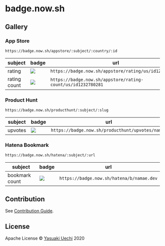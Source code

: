 # badge.now.sh

## Gallery

### App Store

```
https://badge.now.sh/appstore/:subject/:country/:id
```

| subject      | badge                                                           | url                                                          |
| ------------ | --------------------------------------------------------------- | ------------------------------------------------------------ |
| rating       | ![](https://badge.now.sh/appstore/rating/us/id1232780281)       | `https://badge.now.sh/appstore/rating/us/id1232780281`       |
| rating count | ![](https://badge.now.sh/appstore/rating-count/us/id1232780281) | `https://badge.now.sh/appstore/rating-count/us/id1232780281` |

### Product Hunt

```
https://badge.now.sh/producthunt/:subject/:slug
```

| subject | badge                                               | url                                              |
| ------- | --------------------------------------------------- | ------------------------------------------------ |
| upvotes | ![](https://badge.now.sh/producthunt/upvotes/namae) | `https://badge.now.sh/producthunt/upvotes/namae` |

### Hatena Bookmark

```
https://badge.now.sh/hatena/:subject/:url
```

| subject        | badge                                        | url                                       |
| -------------- | -------------------------------------------- | ----------------------------------------- |
| bookmark count | ![](https://badge.now.sh/hatena/b/namae.dev) | `https://badge.now.sh/hatena/b/namae.dev` |

## Contribution

See [Contribution Guide](CONTRIBUTING.md).

## License

Apache License © [Yasuaki Uechi](https://github.com/uetchy) 2020
